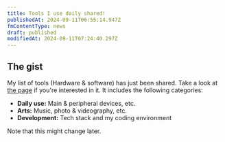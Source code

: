 ```yaml
---
title: Tools I use daily shared!
publishedAt: 2024-09-11T06:55:14.947Z
fmContentType: news
draft: published
modifiedAt: 2024-09-11T07:24:40.297Z
---
```


## The gist

My list of tools (Hardware & software) has just been shared. Take a look at [the page](https://younagi.dev/tools/) if you're interested in it. It includes the following categories:

- **Daily use:** Main & peripheral devices, etc.
- **Arts:** Music, photo & videography, etc.
- **Development:** Tech stack and my coding environment

Note that this might change later.
